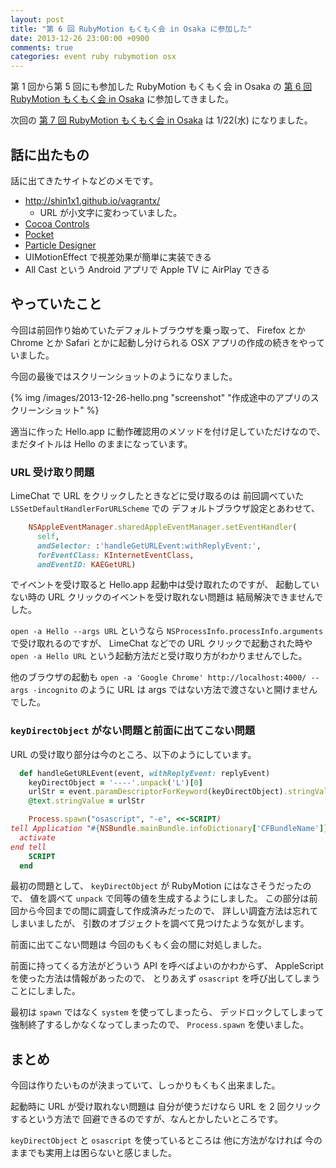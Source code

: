 ```yaml
---
layout: post
title: "第 6 回 RubyMotion もくもく会 in Osaka に参加した"
date: 2013-12-26 23:00:00 +0900
comments: true
categories: event ruby rubymotion osx
---
```

第 1 回から第 5 回にも参加した RubyMotion もくもく会 in Osaka の
[第 6 回 RubyMotion もくもく会 in Osaka](http://connpass.com/event/4211/)
に参加してきました。

次回の
[第 7 回 RubyMotion もくもく会 in Osaka](http://connpass.com/event/4560/)
は 1/22(水) になりました。

<!--more-->

## 話に出たもの

話に出てきたサイトなどのメモです。

- http://shin1x1.github.io/vagrantx/
  - URL が小文字に変わっていました。
- [Cocoa Controls](https://www.cocoacontrols.com/)
- [Pocket](http://getpocket.com/)
- [Particle Designer](http://71squared.com/ja/particledesigner)
- UIMotionEffect で視差効果が簡単に実装できる
- All Cast という Android アプリで Apple TV に AirPlay できる

## やっていたこと

今回は前回作り始めていたデフォルトブラウザを乗っ取って、
Firefox とか Chrome とか Safari とかに起動し分けられる
OSX アプリの作成の続きをやっていました。

今回の最後ではスクリーンショットのようになりました。

{% img /images/2013-12-26-hello.png "screenshot" "作成途中のアプリのスクリーンショット" %}

適当に作った Hello.app に動作確認用のメソッドを付け足していただけなので、
まだタイトルは Hello のままになっています。

### URL 受け取り問題

LimeChat で URL をクリックしたときなどに受け取るのは
前回調べていた `LSSetDefaultHandlerForURLScheme` での
デフォルトブラウザ設定とあわせて、

```ruby
    NSAppleEventManager.sharedAppleEventManager.setEventHandler(
      self,
      andSelector: :'handleGetURLEvent:withReplyEvent:',
      forEventClass: KInternetEventClass,
      andEventID: KAEGetURL)
```

でイベントを受け取ると Hello.app 起動中は受け取れたのですが、
起動していない時の URL クリックのイベントを受け取れない問題は
結局解決できませんでした。

`open -a Hello --args URL`
というなら
`NSProcessInfo.processInfo.arguments`
で受け取れるのですが、
LimeChat などでの URL クリックで起動された時や
`open -a Hello URL`
という起動方法だと受け取り方がわかりませんでした。

他のブラウザの起動も
`open -a 'Google Chrome' http://localhost:4000/ --args -incognito`
のように URL は args ではない方法で渡さないと開けませんでした。

### `keyDirectObject` がない問題と前面に出てこない問題

URL の受け取り部分は今のところ、以下のようにしています。

```ruby
  def handleGetURLEvent(event, withReplyEvent: replyEvent)
    keyDirectObject = '----'.unpack('L')[0]
    urlStr = event.paramDescriptorForKeyword(keyDirectObject).stringValue
    @text.stringValue = urlStr

    Process.spawn("osascript", "-e", <<-SCRIPT)
tell Application "#{NSBundle.mainBundle.infoDictionary['CFBundleName']}"
  activate
end tell
    SCRIPT
  end
```

最初の問題として、
`keyDirectObject` が RubyMotion にはなさそうだったので、
値を調べて `unpack` で同等の値を生成するようにしました。
この部分は前回から今回までの間に調査して作成済みだったので、
詳しい調査方法は忘れてしまいましたが、
引数のオブジェクトを調べて見つけたような気がします。

前面に出てこない問題は
今回のもくもく会の間に対処しました。

前面に持ってくる方法がどういう API を呼べばよいのかわからず、
AppleScript を使った方法は情報があったので、
とりあえず `osascript` を呼び出してしまうことにしました。

最初は `spawn` ではなく `system` を使ってしまったら、
デッドロックしてしまって強制終了するしかなくなってしまったので、
`Process.spawn` を使いました。

## まとめ

今回は作りたいものが決まっていて、しっかりもくもく出来ました。

起動時に URL が受け取れない問題は
自分が使うだけなら
URL を 2 回クリックするという方法で
回避できるのですが、なんとかしたいところです。

`keyDirectObject` と `osascript` を使っているところは
他に方法がなければ
今のままでも実用上は困らないと感じました。
